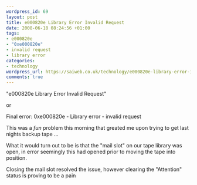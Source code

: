 ```yaml
--- 
wordpress_id: 69
layout: post
title: e000820e Library Error Invalid Request
date: 2008-06-18 08:24:56 +01:00
tags: 
- e000820e
- "0xe000820e"
- invalid request
- library error
categories: 
- technology
wordpress_url: https://saiweb.co.uk/technology/e000820e-library-error-invalid-request
comments: true
---
```

"e000820e Library Error Invalid Request"

or

Final error: 0xe000820e - Library error - invalid request

This was a _fun_ problem this morning that greated me upon trying to get last nights backup tape ...

What it would turn out to be is that the "mail slot" on our tape library was open, in error seemingly this had opened prior to moving the tape into position.

Closing the mail slot resolved the issue, however clearing the "Attention" status is proving to be a pain
